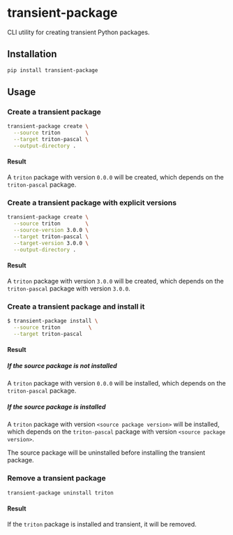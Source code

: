 # transient-package

CLI utility for creating transient Python packages.

## Installation

```sh
pip install transient-package
```

## Usage

### Create a transient package

```sh
transient-package create \
  --source triton        \
  --target triton-pascal \
  --output-directory .
```

#### Result

A `triton` package with version `0.0.0` will be created, which depends on the `triton-pascal` package.

### Create a transient package with explicit versions

```sh
transient-package create \
  --source triton        \
  --source-version 3.0.0 \
  --target triton-pascal \
  --target-version 3.0.0 \
  --output-directory .
```

#### Result

A `triton` package with version `3.0.0` will be created, which depends on the `triton-pascal` package with version `3.0.0`.

### Create a transient package and install it

```sh
$ transient-package install \
  --source triton         \
  --target triton-pascal
```

#### Result

##### If the source package is not installed

A `triton` package with version `0.0.0` will be installed, which depends on the `triton-pascal` package.

##### If the source package is installed

A `triton` package with version `<source package version>` will be installed, which depends on the `triton-pascal` package with version `<source package version>`.

The source package will be uninstalled before installing the transient package.

### Remove a transient package

```sh
transient-package uninstall triton
```

#### Result

If the `triton` package is installed and transient, it will be removed.
